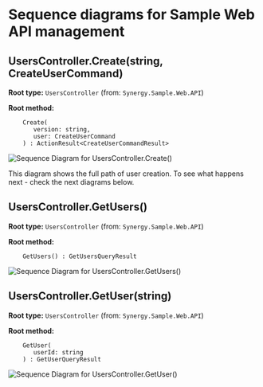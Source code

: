 # Sequence diagrams for Sample Web API management

##  UsersController.Create(string, CreateUserCommand)

**Root type:** `UsersController` (from: `Synergy.Sample.Web.API`)

**Root method:**
```
    Create(
       version: string,
       user: CreateUserCommand
    ) : ActionResult<CreateUserCommandResult>
```

![Sequence Diagram for UsersController.Create()](http://www.plantuml.com/plantuml/png/Z5JDRfj04BuZyGvpf5AnunwjAdBYMehLj8vit4kQmnh6PXMyYtO7KpzR3tsala9d0QinX3W7n38_ttppxGn_V_-PM1A6YdtcU_PPgbmOiGU3DjVAuZUqLkpm5ZDTtXYZIo1JeE-bA18qS1T53_2mM4KWSZayZ8Q5HMDzRwiriJjAfOL4Yfs3jAakBL2Ai2so3791AUWjk0o83GgIMWr-gaY3HOGo5GIfo7DK5XJ-8WWXJZ5-hX0gGmDiOUFO3NoF96NCRUquJBKYexCCpM3gm37uu7keaYPcemkL27E4M-w9utrl28evWpumdSOuXlKSOf5bKksWn8rh4XWZrr8HTybIaOnbBXH1g-YvisRWGgPwlnSgkUEd4-NyIyorbQJDiUlplKIGs0YByAKvN2YpH5jav7jDF-5rY-KO7a_YFFNUPIidlExhPWpr8UW4iFHzIJMd_ssFNtGHtEkTL9miOf87DdOaEl_kOiqL3xSYsG3E-4Z7ox3LEDRcrskCUGBBoXzOCZmU7-5LKBuoV3VvqwKoxU-hsJBYLxI0nqh_9mZcoQa8_BYvNyzM44oSRNAg_4QfFlK_Xs5Riffseq3lHFLVPqzAhLYFCt2MbzhrrcqD8_FldyPBwz0qVxOFRWc6ey48FbrTmUAhxqrutwj_upy0003__mC0)
<!--
@startuml
skinparam responseMessageBelowArrow true
header HTTP POST api/v1/users
footer This diagram shows the full path of user creation.\nTo see what happens next - check the next diagrams below.
title
UsersController.Create()
endtitle
boundary Browser
/ note over Browser: UI calling web api endpoints
participant UsersController
participant CreateUserCommandHandler
participant UserRepository
participant User
database Database
participant CreateUserCommandResult
Browser->UsersController: [Create()] HTTP POST api/v1/users
UsersController->CreateUserCommandHandler: Handle(CreateUserCommand)
CreateUserCommandHandler->UserRepository: CreateUser(Login)
activate UserRepository
UserRepository->UserRepository: InstantiateUserEntity(Login)
activate UserRepository
create User
UserRepository->User: new User(string, Login)
activate User
deactivate UserRepository
UserRepository->Database: INSERT INTO [Users] (Id, Login) VALUES (@Id, @Login)
deactivate UserRepository
CreateUserCommandHandler<--UserRepository: User
create CreateUserCommandResult
CreateUserCommandHandler->CreateUserCommandResult: new CreateUserCommandResult(User)
activate CreateUserCommandResult
UsersController<--CreateUserCommandHandler: CreateUserCommandResult
Browser<--UsersController: HTTP/1.1 200 OK
@enduml
-->

This diagram shows the full path of user creation.
To see what happens next - check the next diagrams below.


##  UsersController.GetUsers()

**Root type:** `UsersController` (from: `Synergy.Sample.Web.API`)

**Root method:**
```
    GetUsers() : GetUsersQueryResult
```

![Sequence Diagram for UsersController.GetUsers()](http://www.plantuml.com/plantuml/png/V5DBRi8m4DrRyXrcIIk5JvTH5V4fXQf5j6bO8HQ6ZAXLOqUsGvIpTT4ZzGfr81Gb3Unip_EypzW_NzzzOvcswKvGOZwvJ9XcEz1e4YKDpj0OjiKX2fKDj5OPM9qY9H_8OjGmZQ9Nc8mZO0dlx7kTrA0sb5XkXGCjYjr8IQkL4AZR4xI7ezOD9IZZ4hLMgOoPpc7eshio9HsGoYAelMCe3trOFC662S7b5Z9S5uJWUYIAI-iOdMhBDpnXqaADjbeyQNXBKUTJ9kD_YA8SOg8CjqhdbCJCiZKp20_buah344qgB2MbQY-eQV5XUGvXTIc-sYKlQ1Bjmt7HgXHTiatWev2pAx-GFH3YRnpLiXUSlFhmFduPZoAuXSTmFeFbuSQgcUNUy-eqeNidSodoKU5aOxcIzmKae6IZaRaXDyRNRA41weF4hAb7wnAnyyhSTd-HknQ-yzIS_hMvbq5K1b_CkjDhz-2ksuNvCoLzztmFl-uN003__mC0)
<!--
@startuml
skinparam responseMessageBelowArrow true
header HTTP GET api/v1/users
title
UsersController.GetUsers()
endtitle
boundary Browser
/ note over Browser: UI calling web api endpoints
participant UsersController
participant GetUsersQueryHandler
participant UserRepository
database Database
participant GetUsersQueryResult
Browser->UsersController: [GetUsers()] HTTP GET api/v1/users
UsersController->GetUsersQueryHandler: Handle(GetUsersQuery)
GetUsersQueryHandler->UserRepository: GetAllUsers()
UserRepository->Database: SELECT * FROM [Users]
GetUsersQueryHandler<--UserRepository: ReadOnlyCollection<User>
create GetUsersQueryResult
GetUsersQueryHandler->GetUsersQueryResult: new GetUsersQueryResult(ReadOnlyCollection<User>)
activate GetUsersQueryResult
UsersController<--GetUsersQueryHandler: GetUsersQueryResult
Browser<--UsersController: HTTP/1.1 200 OK
@enduml
-->


##  UsersController.GetUser(string)

**Root type:** `UsersController` (from: `Synergy.Sample.Web.API`)

**Root method:**
```
    GetUser(
       userId: string
    ) : GetUserQueryResult
```

![Sequence Diagram for UsersController.GetUser()](http://www.plantuml.com/plantuml/png/X5JBJiCm4BnRyZ_iiHnAACUegaghyX22GjMU40UJB61XxCZUj4I8B-F09_4Bs6q4QN3Xb6GVdjcPZJ_VFuQEXANoMN7cdgGkX1NFOD4LHZkyGEV40uvGcTMHjMO5P4lax155ZXPEv_ChE9dCGHGoMVQIqg5roMjudELld94avQiN8JmscgnH2kt-2L88TVOuGvtNHNUcrBcm5OmyZCzobe0sX62M7gaEfh0uWqme9VK3hF0k08C_ep1Ia-FCioUPoK9eWXRgThAcS5sYhKw5pdyLXEmC2-Ca6LjjvsReJ6apl3Hq75XFNZ8iI1eTnN1h4DzJAkAi7gGxQD5BuUPRbjj_XMqrTmUHULBOl7IQEIzvf7J3vcVS58wbpaDiL7KSMQzslB7VxROxmpTdGX78UmY4Wujm7tJYBBCelAL_21XbjxC-1NeCMwbnjVlGdmb4HdBv3m5iy8mw66KOgKpNh2A9pip_FLEjgd4mprCokXzg1as6KUYMxLxzgE_DO6llQiEs5YyiMzBRxy7XmG5CppaRUWtM5y8N0000__y30000)
<!--
@startuml
skinparam responseMessageBelowArrow true
header HTTP GET api/v1/users/{userId}
title
UsersController.GetUser()
endtitle
boundary Browser
/ note over Browser: UI calling web api endpoints
participant UsersController
participant GetUserQueryHandler
participant UserRepository
participant ResourceNotFoundException
participant GetUsersQueryResult
Browser->UsersController: [GetUser()] HTTP GET api/v1/users/{userId}
UsersController->GetUserQueryHandler: Handle(GetUserQuery)
GetUserQueryHandler->UserRepository: FindUserBy(string)
GetUserQueryHandler<--UserRepository: User
alt if user not found
create ResourceNotFoundException
GetUserQueryHandler->ResourceNotFoundException: throw new ResourceNotFoundException(string)
activate ResourceNotFoundException
end
create GetUsersQueryResult
GetUserQueryHandler->GetUsersQueryResult: new GetUsersQueryResult(ReadOnlyCollection<User>)
activate GetUsersQueryResult
UsersController<--GetUserQueryHandler: GetUserQueryResult
Browser<--UsersController: HTTP/1.1 200 OK
@enduml
-->



